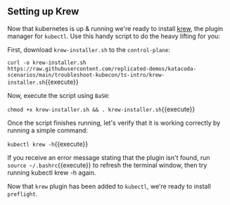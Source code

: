 
## Setting up Krew

Now that kubernetes is up & running we're ready to install [krew](https://krew.sigs.k8s.io/docs), the plugin manager for `kubectl`. Use this handy script to do the heavy lifting for you:

First, download `krew-installer.sh` to the `control-plane`:

`curl -o krew-installer.sh https://raw.githubusercontent.com/replicated-demos/katacoda-scenarios/main/troubleshoot-kubecon/ts-intro/krew-installer.sh`{{execute}}

Now, execute the script using `BaSH`:

`chmod +x krew-installer.sh && . krew-installer.sh`{{execute}}

Once the script finishes running, let's verify that it is working correctly by running a simple command:

`kubectl krew -h`{{execute}}

If you receive an error message stating that the plugin isn't found, run `source ~/.bashrc`{{execute}} to refresh the terminal window, then try running kubectl krew -h again.

Now that `krew` plugin has been added to `kubectl`, we're ready to install `preflight`. 
